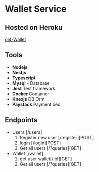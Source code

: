 # Wallet Service
## Hosted on Heroku 
[ol4-Wallet](https://ol4-wallet.herokuapp.com/api/v1)

## Tools
- **Nodejs**
- **Nestjs**
- **Typescript**
- **Mysql** - Database
- **Jest** Test framework
- **Docker** Container
- **Knexjs** DB Orm
- **Paystack** Payment bed

## Endpoints
- Users [/users]
  1. Register new user [/register][POST]
  2. login [/login][POST]
  3. Get all users [/?queries][GET]
- Wallet [/wallet]
  1. get user wallet[/:id][GET]
  2. Get all users [/?queries][GET]
